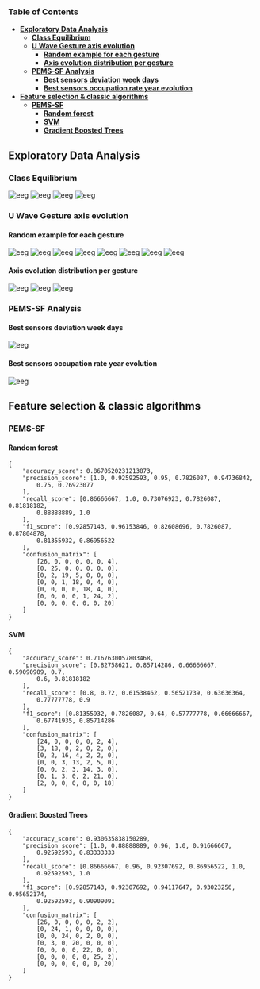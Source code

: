 ### Table of Contents

- **[Exploratory Data Analysis](#exploratory_data_analysis)**
  - **[Class Equilibrium](#class_equilibrium)**
  - **[U Wave Gesture axis evolution](#u_wave_gesture_axis_evolution)**
    - **[Random example for each gesture](#random_example_for_each_gesture)**
    - **[Axis evolution distribution per gesture](#axis_evolution_distribution_per_gesture)**
  - **[PEMS-SF Analysis](#pems-sf_analysis)**
    - **[Best sensors deviation week days](#best_sensors_deviation_week_days)**
    - **[Best sensors occupation rate year evolution](#best_sensors_occupation_rate_year_evolution)**
- **[Feature selection & classic algorithms](#feature_selection_and_classic_algorithms)**
  - **[PEMS-SF](#pems-sf)**
    - **[Random forest](#random_forest)**
    - **[SVM](#svm)**
    - **[Gradient Boosted Trees](#gradiend_boosted_trees)**

<a name="exploratory_data_analysis"></a>

## Exploratory Data Analysis

<a name="class_equilibrium"></a>

### Class Equilibrium

![eeg](readme_resources/pems_sf_train_data.png)
![eeg](readme_resources/pems_sf_test_data.png)
![eeg](readme_resources/u_wave_gesture_train_data.png)
![eeg](readme_resources/u_wave_gesture_test_data.png)

<a name="u_wave_gesture_axis_evolution"></a>

### U Wave Gesture axis evolution

<a name="random_example_for_each_gesture"></a>

#### Random example for each gesture

![eeg](readme_resources/gesture_1.png)
![eeg](readme_resources/gesture_2.png)
![eeg](readme_resources/gesture_3.png)
![eeg](readme_resources/gesture_4.png)
![eeg](readme_resources/gesture_5.png)
![eeg](readme_resources/gesture_6.png)
![eeg](readme_resources/gesture_7.png)
![eeg](readme_resources/gesture_8.png)

<a name="axis_evolution_distribution_per_gesture"></a>

#### Axis evolution distribution per gesture

![eeg](readme_resources/dim_0_evolution.png)
![eeg](readme_resources/dim_1_evolution.png)
![eeg](readme_resources/dim_2_evolution.png)

<a name="pems-sf_analysis"></a>

### PEMS-SF Analysis

<a name="best_sensors_deviation_week_days"></a>

#### Best sensors deviation week days

![eeg](readme_resources/weeks_best_sensor_variation.png)

<a name="best_sensors_occupation_rate_year_evolution"></a>

#### Best sensors occupation rate year evolution

![eeg](readme_resources/occupation_rate_year_evolution.png)

<a name="feature_selection_and_classic_algorithms"></a>

## Feature selection & classic algorithms

<a name="pems-sf"></a>

### PEMS-SF

<a name="random_forest"></a>

#### Random forest

```
{
	"accuracy_score": 0.8670520231213873,
	"precision_score": [1.0, 0.92592593, 0.95, 0.7826087, 0.94736842,
		0.75, 0.76923077
	],
	"recall_score": [0.86666667, 1.0, 0.73076923, 0.7826087, 0.81818182,
		0.88888889, 1.0
	],
	"f1_score": [0.92857143, 0.96153846, 0.82608696, 0.7826087, 0.87804878,
		0.81355932, 0.86956522
	],
	"confusion_matrix": [
		[26, 0, 0, 0, 0, 0, 4],
		[0, 25, 0, 0, 0, 0, 0],
		[0, 2, 19, 5, 0, 0, 0],
		[0, 0, 1, 18, 0, 4, 0],
		[0, 0, 0, 0, 18, 4, 0],
		[0, 0, 0, 0, 1, 24, 2],
		[0, 0, 0, 0, 0, 0, 20]
	]
}
```

<a name="svm"></a>

#### SVM

```
{
	"accuracy_score": 0.7167630057803468,
	"precision_score": [0.82758621, 0.85714286, 0.66666667, 0.59090909, 0.7,
		0.6, 0.81818182
	],
	"recall_score": [0.8, 0.72, 0.61538462, 0.56521739, 0.63636364,
		0.77777778, 0.9
	],
	"f1_score": [0.81355932, 0.7826087, 0.64, 0.57777778, 0.66666667,
		0.67741935, 0.85714286
	],
	"confusion_matrix": [
		[24, 0, 0, 0, 0, 2, 4],
		[3, 18, 0, 2, 0, 2, 0],
		[0, 2, 16, 4, 2, 2, 0],
		[0, 0, 3, 13, 2, 5, 0],
		[0, 0, 2, 3, 14, 3, 0],
		[0, 1, 3, 0, 2, 21, 0],
		[2, 0, 0, 0, 0, 0, 18]
	]
}
```

<a name="gradiend_boosted_trees"></a>

#### Gradient Boosted Trees

```
{
	"accuracy_score": 0.930635838150289,
	"precision_score": [1.0, 0.88888889, 0.96, 1.0, 0.91666667,
		0.92592593, 0.83333333
	],
	"recall_score": [0.86666667, 0.96, 0.92307692, 0.86956522, 1.0,
		0.92592593, 1.0
	],
	"f1_score": [0.92857143, 0.92307692, 0.94117647, 0.93023256, 0.95652174,
		0.92592593, 0.90909091
	],
	"confusion_matrix": [
		[26, 0, 0, 0, 0, 2, 2],
		[0, 24, 1, 0, 0, 0, 0],
		[0, 0, 24, 0, 2, 0, 0],
		[0, 3, 0, 20, 0, 0, 0],
		[0, 0, 0, 0, 22, 0, 0],
		[0, 0, 0, 0, 0, 25, 2],
		[0, 0, 0, 0, 0, 0, 20]
	]
}
```
